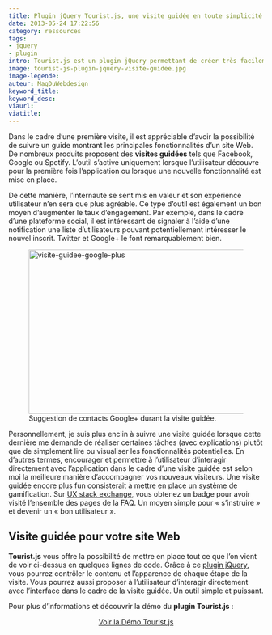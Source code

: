 ```yaml
---
title: Plugin jQuery Tourist.js, une visite guidée en toute simplicité
date: 2013-05-24 17:22:56
category: ressources
tags:
- jquery
- plugin
intro: Tourist.js est un plugin jQuery permettant de créer très facilement une visite guidée de votre application.
image: tourist-js-plugin-jquery-visite-guidee.jpg
image-legende:
auteur: MagDuWebdesign
keyword_title:
keyword_desc:
viaurl:
viatitle:
---
```


<p>Dans le cadre d’une première visite, il est appréciable d’avoir la possibilité de suivre un guide montrant les principales fonctionnalités d’un site Web. De nombreux produits proposent des <strong>visites guidées</strong> tels que Facebook, Google ou Spotify. L’outil s’active uniquement lorsque l’utilisateur découvre pour la première fois l’application ou lorsque une nouvelle fonctionnalité est mise en place.</p>
<p>De cette manière, l’internaute se sent mis en valeur et son expérience utilisateur n’en sera que plus agréable. Ce type d’outil est également un bon moyen d’augmenter le taux d’engagement. Par exemple, dans le cadre d’une plateforme social, il est intéressant de signaler à l’aide d’une notification une liste d’utilisateurs pouvant potentiellement intéresser le nouvel inscrit. Twitter et Google+ le font remarquablement bien.</p>
<figure>
  <img class="left" src="https://s3-eu-west-1.amazonaws.com/mdw-images/large/visite-guidee-google-plus.jpg" alt="visite-guidee-google-plus" width="555" height="325">
  <figcaption>Suggestion de contacts Google+ durant la visite guidée.</figcaption>
</figure>
<p>Personnellement, je suis plus enclin à suivre une visite guidée lorsque cette dernière me demande de réaliser certaines tâches (avec explications) plutôt que de simplement lire ou visualiser les fonctionnalités potentielles. En d’autres termes, encourager et permettre à l’utilisateur d’interagir directement avec l’application dans le cadre d’une visite guidée est selon moi la meilleure manière d’accompagner vos nouveaux visiteurs. Une visite guidée encore plus fun consisterait à mettre en place un système de gamification. Sur&nbsp;<a href="http://ux.stackexchange.com/" target="_blank">UX stack exchange</a>, vous obtenez un badge pour avoir visité l’ensemble des pages de la FAQ. Un moyen simple pour «&nbsp;s’instruire&nbsp;» et devenir un «&nbsp;bon utilisateur&nbsp;».</p>
<h2>Visite guidée pour votre site Web</h2>
<p><strong>Tourist.js</strong> vous offre la possibilité de mettre en place tout ce que l’on vient de voir ci-dessus en quelques lignes de code. Grâce à ce <a title="Tous les articles Plugins jQuery" href="http://magazineduwebdesign.com/tag/jquery/">plugin jQuery</a>, vous pourrez contrôler le contenu et l’apparence de chaque étape de la visite. Vous pourrez aussi proposer à l’utilisateur d’interagir directement avec l’interface dans le cadre de la visite guidée. Un outil simple et puissant.</p>
<p>Pour plus d’informations et découvrir la démo du <strong>plugin Tourist.js</strong> :</p>
<p style="text-align: center;"><a class="button primary radius" href="http://easelinc.github.io/tourist/" target="_blank">Voir la Démo Tourist.js</a></p>